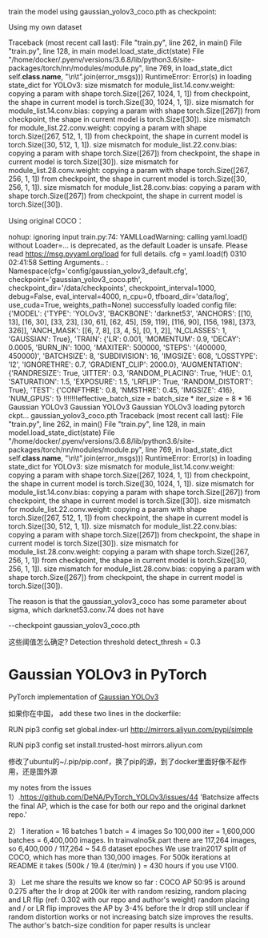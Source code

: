train the model using gaussian_yolov3_coco.pth as checkpoint:

Using my own dataset

Traceback (most recent call last):
  File "train.py", line 262, in <module>
    main()
  File "train.py", line 128, in main
    model.load_state_dict(state)
  File "/home/docker/.pyenv/versions/3.6.8/lib/python3.6/site-packages/torch/nn/modules/module.py", line 769, in load_state_dict
    self.__class__.__name__, "\n\t".join(error_msgs)))
RuntimeError: Error(s) in loading state_dict for YOLOv3:
	size mismatch for module_list.14.conv.weight: copying a param with shape torch.Size([267, 1024, 1, 1]) from checkpoint, the shape in current model is torch.Size([30, 1024, 1, 1]).
	size mismatch for module_list.14.conv.bias: copying a param with shape torch.Size([267]) from checkpoint, the shape in current model is torch.Size([30]).
	size mismatch for module_list.22.conv.weight: copying a param with shape torch.Size([267, 512, 1, 1]) from checkpoint, the shape in current model is torch.Size([30, 512, 1, 1]).
	size mismatch for module_list.22.conv.bias: copying a param with shape torch.Size([267]) from checkpoint, the shape in current model is torch.Size([30]).
	size mismatch for module_list.28.conv.weight: copying a param with shape torch.Size([267, 256, 1, 1]) from checkpoint, the shape in current model is torch.Size([30, 256, 1, 1]).
	size mismatch for module_list.28.conv.bias: copying a param with shape torch.Size([267]) from checkpoint, the shape in current model is torch.Size([30]).

Using original COCO：

nohup: ignoring input
train.py:74: YAMLLoadWarning: calling yaml.load() without Loader=... is deprecated, as the default Loader is unsafe. Please read https://msg.pyyaml.org/load for full details.
  cfg = yaml.load(f)
0310
02:41:58
Setting Arguments.. :  Namespace(cfg='config/gaussian_yolov3_default.cfg', checkpoint='gaussian_yolov3_coco.pth', checkpoint_dir='/data/checkpoints', checkpoint_interval=1000, debug=False, eval_interval=4000, n_cpu=0, tfboard_dir='data/log', use_cuda=True, weights_path=None)
successfully loaded config file:  {'MODEL': {'TYPE': 'YOLOv3', 'BACKBONE': 'darknet53', 'ANCHORS': [[10, 13], [16, 30], [33, 23], [30, 61], [62, 45], [59, 119], [116, 90], [156, 198], [373, 326]], 'ANCH_MASK': [[6, 7, 8], [3, 4, 5], [0, 1, 2]], 'N_CLASSES': 1, 'GAUSSIAN': True}, 'TRAIN': {'LR': 0.001, 'MOMENTUM': 0.9, 'DECAY': 0.0005, 'BURN_IN': 1000, 'MAXITER': 500000, 'STEPS': '(400000, 450000)', 'BATCHSIZE': 8, 'SUBDIVISION': 16, 'IMGSIZE': 608, 'LOSSTYPE': 'l2', 'IGNORETHRE': 0.7, 'GRADIENT_CLIP': 2000.0}, 'AUGMENTATION': {'RANDRESIZE': True, 'JITTER': 0.3, 'RANDOM_PLACING': True, 'HUE': 0.1, 'SATURATION': 1.5, 'EXPOSURE': 1.5, 'LRFLIP': True, 'RANDOM_DISTORT': True}, 'TEST': {'CONFTHRE': 0.8, 'NMSTHRE': 0.45, 'IMGSIZE': 416}, 'NUM_GPUS': 1}
!!!!!!!effective_batch_size = batch_size * iter_size = 8 * 16
Gaussian YOLOv3
Gaussian YOLOv3
Gaussian YOLOv3
loading pytorch ckpt... gaussian_yolov3_coco.pth
Traceback (most recent call last):
  File "train.py", line 262, in <module>
    main()
  File "train.py", line 128, in main
    model.load_state_dict(state)
  File "/home/docker/.pyenv/versions/3.6.8/lib/python3.6/site-packages/torch/nn/modules/module.py", line 769, in load_state_dict
    self.__class__.__name__, "\n\t".join(error_msgs)))
RuntimeError: Error(s) in loading state_dict for YOLOv3:
	size mismatch for module_list.14.conv.weight: copying a param with shape torch.Size([267, 1024, 1, 1]) from checkpoint, the shape in current model is torch.Size([30, 1024, 1, 1]).
	size mismatch for module_list.14.conv.bias: copying a param with shape torch.Size([267]) from checkpoint, the shape in current model is torch.Size([30]).
	size mismatch for module_list.22.conv.weight: copying a param with shape torch.Size([267, 512, 1, 1]) from checkpoint, the shape in current model is torch.Size([30, 512, 1, 1]).
	size mismatch for module_list.22.conv.bias: copying a param with shape torch.Size([267]) from checkpoint, the shape in current model is torch.Size([30]).
	size mismatch for module_list.28.conv.weight: copying a param with shape torch.Size([267, 256, 1, 1]) from checkpoint, the shape in current model is torch.Size([30, 256, 1, 1]).
	size mismatch for module_list.28.conv.bias: copying a param with shape torch.Size([267]) from checkpoint, the shape in current model is torch.Size([30]).




The reason is that the gaussian_yolov3_coco has some parameter about sigma, which darknet53.conv.74 does not have


--checkpoint gaussian_yolov3_coco.pth



这些阈值怎么确定?
Detection threshold
detect_thresh = 0.3


# Gaussian YOLOv3 in PyTorch
PyTorch implementation of [Gaussian YOLOv3](https://arxiv.org/abs/1904.04620)

如果你在中国， add these two lines in the dockerfile:

RUN pip3 config set global.index-url http://mirrors.aliyun.com/pypi/simple

RUN pip3 config set install.trusted-host mirrors.aliyun.com

修改了ubuntu的~/.pip/pip.conf，换了pip的源，到了docker里面好像不起作用，还是国外源


my notes from the issues
1）.https://github.com/DeNA/PyTorch_YOLOv3/issues/44
'Batchsize affects the final AP, which is the case for both our repo and the original darknet repo.'


2）
1 iteration = 16 batches
1 batch = 4 images
So 100,000 iter = 1,600,000 batches = 6,400,000 images. In trainvalno5k.part there are 117,264 images, so 6,400,000 / 117,264 ~ 54.6 dataset epoches
We use train2017 split of COCO, which has more than 130,000 images.
For 500k iterations at README it takes (500k / 19.4 (iter/min) ) = 430 hours if you use V100.

3）
Let me share the results we know so far :
COCO AP 50:95 is around 0.275 after the lr drop at 200k iter with random resizing, random placing and LR flip (ref: 0.302 with our repo and author's weight)
random placing and / or LR flip improves the AP by 3-4% before the lr drop
still unclear if random distortion works or not
increasing batch size improves the results. The author's batch-size condition for paper results is unclear

